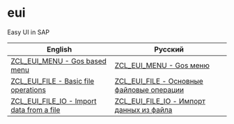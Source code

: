# eui
Easy UI in SAP

| English| Русский |
|-------------|-------------|
|[ZCL_EUI_MENU - Gos based menu](ZCL_EUI_MENU-en.md)| [ZCL_EUI_MENU - Gos меню](ZCL_EUI_MENU-ru.md) |
|[ZCL_EUI_FILE - Basic file operations](ZCL_EUI_FILE-en.md)| [ZCL_EUI_FILE - Основные файловые операции](ZCL_EUI_FILE-ru.md) |
|[ZCL_EUI_FILE_IO - Import data from a file](ZCL_EUI_FILE_IO-en.md)| [ZCL_EUI_FILE_IO - Импорт данных из файла](ZCL_EUI_FILE_IO-ru.md) |